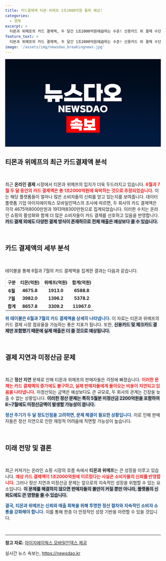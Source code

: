 ```yaml
---
title: 카드결제액 티몬·위메프 1조2000억원 돌파 예상!
categories:
  - 경제
excerpt: >
  티몬과 위메프의 카드 결제액, 두 달간 1조2000억원에迫하는 수준! 신용카드 외 결제 수단도 포함 시, 미정산금액은 더욱 클 것으로 예상된다. 과연 이들 제휴 플랫폼은 정산 위기를 어떻게 극복할까? 클릭해서 자세한 내용을 확인해보세요!
feature_text: >
  티몬과 위메프의 카드 결제액, 두 달간 1조2000억원에迫하는 수준! 신용카드 외 결제 수단도 포함 시, 미정산금액은 더욱 클 것으로 예상된다. 과연 이들 제휴 플랫폼은 정산 위기를 어떻게 극복할까? 클릭해서 자세한 내용을 확인해보세요!
image: '/assets/img/newsdao_breakingnews.jpg'
---
```


<p><img src="/assets/img/newsdao_breakingnews.jpg" alt="ranknews 속보" /></p>

<h2 data-ke-size="size26">티몬과 위메프의 최근 카드결제액 분석</h2>

<p data-ke-size="size16">&nbsp;</p>

<p>최근 <b>온라인 결제</b> 시장에서 티몬과 위메프의 입지가 더욱 두드러지고 있습니다. <b><span style="color: #ee2323;">6월과 7월 두 달 동안의 카드 결제액은 총 1조2000억원에 육박하는 것으로 추정되었습니다.</span></b> 이는 해당 플랫폼들이 얼마나 많은 소비자들의 신뢰를 얻고 있는지를 보여줍니다. 데이터플랫폼 기업 아이지에이웍스 모바일인덱스의 조사에 따르면, 두 회사의 카드 결제액은 각각 4675억8000만원과 1913억8300만원으로 집계되었습니다. 이러한 수치는 온라인 쇼핑의 활성화와 함께 더 많은 소비자들이 카드 결제를 선호하고 있음을 반영합니다. <b><span style="background-color: #21538527;">카드 결제 외에도 다양한 결제 방식이 존재하므로 전체 매출은 예상보다 클 수 있습니다.</span></b></p>

<p data-ke-size="size16">&nbsp;</p>

<h2 data-ke-size="size26">카드 결제액의 세부 분석</h2>

<p data-ke-size="size16">&nbsp;</p>

<p>테이블을 통해 6월과 7월의 카드 결제액을 집계한 결과는 다음과 같습니다.</p>

<table style="width: 100%; border-collapse: collapse;">
<thead>
<tr>
<th style="border: 1px solid #ddd; text-align: center;">구분</th>
<th style="border: 1px solid #ddd; text-align: center;">티몬(억원)</th>
<th style="border: 1px solid #ddd; text-align: center;">위메프(억원)</th>
<th style="border: 1px solid #ddd; text-align: center;">합계(억원)</th>
</tr>
</thead>
<tbody>
<tr>
<td style="text-align: center; height: 17px;"><b>6월</b></td>
<td style="text-align: center; height: 17px;"><b>4675.8</b></td>
<td style="text-align: center; height: 17px;"><b>1913.0</b></td>
<td style="text-align: center; height: 17px;"><b>6588.8</b></td>
</tr>
<tr>
<td style="text-align: center; height: 17px;"><b>7월</b></td>
<td style="text-align: center; height: 17px;"><b>3982.0</b></td>
<td style="text-align: center; height: 17px;"><b>1396.2</b></td>
<td style="text-align: center; height: 17px;"><b>5378.2</b></td>
</tr>
<tr>
<td style="text-align: center; height: 17px;"><b>합계</b></td>
<td style="text-align: center; height: 17px;"><b>8657.8</b></td>
<td style="text-align: center; height: 17px;"><b>3309.2</b></td>
<td style="text-align: center; height: 17px;"><b>11967.0</b></td>
</tr>
</tbody>
</table>

<p><b><span style="color: #1a5490;">위 테이블은 6월과 7월의 카드 결제액을 상세히 나타냅니다.</span></b> 이 자료는 티몬과 위메프의 카드 결제 시장 점유율을 가늠하는 좋은 지표가 됩니다. 또한, <b><span style="background-color: #21538527;">신용카드 및 체크카드 결제만 포함했기 때문에 실제 매출은 더 클 것으로 예상됩니다.</span></b></p>

<p data-ke-size="size16">&nbsp;</p>

<h2 data-ke-size="size26">결제 지연과 미정산금 문제</h2>

<p data-ke-size="size16">&nbsp;</p>

<p>최근 <b>정산 지연</b> 문제로 인해 티몬과 위메프의 판매자들은 걱정에 빠졌습니다. <b><span style="color: #ee2323;">이러한 문제는 카드 결제액의 증가에도 불구하고, 실제 판매자들에게 돌아오는 비용이 지연되고 있음을 나타냅니다.</span></b> 미정산되는 금액은 예상보다도 큰 규모로, 두 회사의 관계는 긴장을 늦출 수 없는 상황입니다. <b><span style="background-color: #21538527;">이러한 정산 문제는 특히 5월분 미정산금 2200억원을 포함하여 6∼7월에도 미정산금액이 발생할 가능성이 큽니다.</span></b></p>

<p><b><span style="color: #1a5490;">정산 주기가 두 달 정도인점을 고려하면, 문제 해결이 필요한 상황입니다.</span></b> 이로 인해 판매자들은 정산 지연으로 인한 재정적 어려움에 직면할 가능성이 높습니다.</p>

<p data-ke-size="size16">&nbsp;</p>

<h2 data-ke-size="size26">미래 전망 및 결론</h2>

<p data-ke-size="size16">&nbsp;</p>

<p>최근 커져가는 온라인 쇼핑 시장의 흐름 속에서 <b>티몬과 위메프</b>는 큰 성장을 이루고 있습니다. <b><span style="color: #ee2323;">예상 카드 결제액이 1조2000억원에 이르렀다는 사실은 소비자들의 신뢰를 반영합니다.</span></b> 그러나 정산 지연과 미정산금 문제는 앞으로의 지속적인 성장을 위협할 수 있는 요소입니다. <b><span style="background-color: #21538527;">이 문제를 해결하지 않으면 판매자들의 불만이 커질 뿐만 아니라, 플랫폼의 신뢰도에도 큰 영향을 줄 수 있습니다.</span></b></p>

<p><b><span style="color: #1a5490;">결국, 티몬과 위메프는 신뢰와 매출 회복을 위해 투명한 정산 절차와 지속적인 소비자 소통을 강화해야 합니다.</span></b> 이를 통해 한층 더 안정적인 성장 기반을 마련할 수 있을 것입니다.</p>

<p data-ke-size="size16">&nbsp;</p>

<hr />

<p><b>참고 자료:</b> <a href="https://www.aitimes.com/news/articleView.html?idxno=98020">아이지에이웍스 모바일인덱스 제공</a></p>
실시간 뉴스 속보는, <a href="https://newsdao.kr" rel="dofollow">https://newsdao.kr</a>



